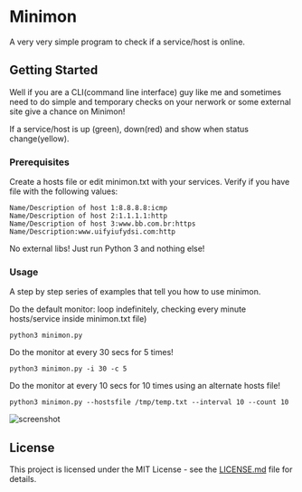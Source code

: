 # Minimon

A very very simple program to check if a service/host is online.

## Getting Started

Well if you are a CLI(command line interface) guy like me and sometimes need to do simple and temporary checks on your nerwork or some external site give a chance on Minimon! 

If a service/host is up (green), down(red) and show when status change(yellow).

### Prerequisites

Create a hosts file or edit minimon.txt with your services.
Verify if you have file with the following values:
```
Name/Description of host 1:8.8.8.8:icmp
Name/Description of host 2:1.1.1.1:http
Name/Description of host 3:www.bb.com.br:https
Name/Description:www.uifyiufydsi.com:http
```
No external libs!
Just run Python 3 and nothing else!

### Usage

A step by step series of examples that tell you how to use minimon.

Do the default monitor: loop indefinitely, checking every minute hosts/service inside minimon.txt file)
```
python3 minimon.py
```

Do the monitor at every 30 secs for 5 times!
```
python3 minimon.py -i 30 -c 5
```

Do the monitor at every 10 secs for 10 times using an alternate hosts file!
```
python3 minimon.py --hostsfile /tmp/temp.txt --interval 10 --count 10 
```
![screenshot](https://i.imgur.com/QGzBWzQ.png)

## License

This project is licensed under the MIT License - see the [LICENSE.md](LICENSE.md) file for details.
